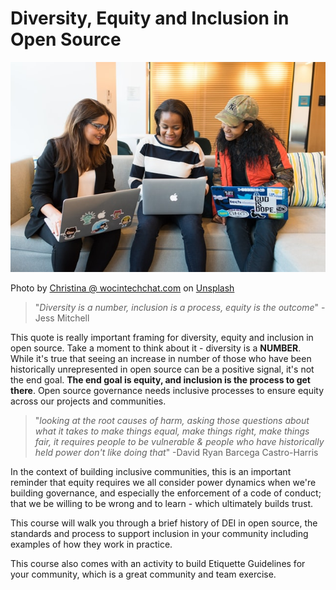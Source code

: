 # Diversity, Equity and Inclusion in Open Source

![welcome - an image of three individuals with varying ethnic backgrounds sit with laptops together](../images/welcome.jpg)

Photo by <a href="https://unsplash.com/@wocintechchat?utm_source=unsplash&utm_medium=referral&utm_content=creditCopyText">Christina @ wocintechchat.com</a> on <a href="https://unsplash.com/s/photos/diversity?utm_source=unsplash&utm_medium=referral&utm_content=creditCopyText">Unsplash</a>
  

> "*Diversity is a number, inclusion is a process, equity is the outcome*" - Jess Mitchell

This quote is really important framing for diversity, equity and inclusion in open source. Take a moment to think about it - diversity is a **NUMBER**. While it's true that seeing an increase in number of those who have been historically unrepresented in open source can be a positive signal, it's not the end goal.  **The end goal is equity, and inclusion is the process to get there**. Open source governance needs inclusive processes to ensure equity across our projects and communities. 

> "*looking at the root causes of harm, asking those questions about what it takes to make things equal, make things right, make things fair, it requires people to be vulnerable & people who have historically held power don't like doing that*" -David Ryan Barcega Castro-Harris

In the context of building inclusive communities, this is an important reminder that equity requires we all consider power dynamics when we're building governance, and especially the enforcement of a code of conduct; that we be willing to be wrong and to learn  - which ultimately builds trust.

This course will walk you through a brief history of DEI in open source, the standards and process to support inclusion in your community including examples of how they work in practice. 

This course also comes with an activity to build Etiquette Guidelines for your community, which is a great community and team exercise. 
